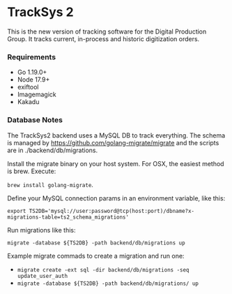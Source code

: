 # TrackSys 2

This is the new version of tracking software for the Digital Production Group.
It tracks current, in-process and historic digitization orders.

### Requirements
* Go 1.19.0+
* Node 17.9+
* exiftool
* Imagemagick
* Kakadu

### Database Notes

The TrackSys2 backend uses a MySQL DB to track everything. The schema is managed by
https://github.com/golang-migrate/migrate and the scripts are in ./backend/db/migrations.

Install the migrate binary on your host system. For OSX, the easiest method is brew. Execute:

`brew install golang-migrate`.

Define your MySQL connection params in an environment variable, like this:

`export TS2DB='mysql://user:password@tcp(host:port)/dbname?x-migrations-table=ts2_schema_migrations'`

Run migrations like this:

`migrate -database ${TS2DB} -path backend/db/migrations up`

Example migrate commads to create a migration and run one:

* `migrate create -ext sql -dir backend/db/migrations -seq update_user_auth`
* `migrate -database ${TS2DB} -path backend/db/migrations/ up`